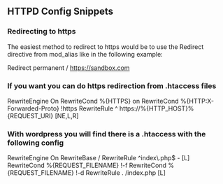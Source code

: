 ## HTTPD Config Snippets

### Redirecting to https
The easiest method to redirect to https would be to use the Redirect directive from mod_alias like in the following example:

Redirect permanent / https://sandbox.com

### If you want you can do https redirection from .htaccess files
RewriteEngine On
RewriteCond %{HTTPS} on
RewriteCond %{HTTP:X-Forwarded-Proto} !https
RewriteRule ^ https://%{HTTP_HOST}%{REQUEST_URI} [NE,L,R]


### With wordpress you will find there is a .htaccess with the following config

<IfModule mod_rewrite.c>
RewriteEngine On
RewriteBase /
RewriteRule ^index\.php$ - [L]
RewriteCond %{REQUEST_FILENAME} !-f
RewriteCond %{REQUEST_FILENAME} !-d
RewriteRule . /index.php [L]
</IfModule>



